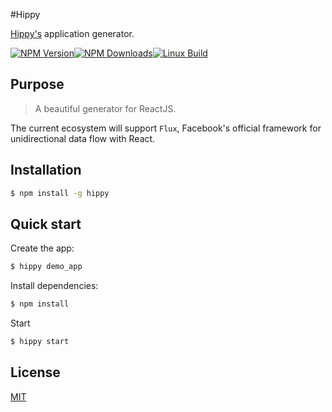 #Hippy

[Hippy's](https://www.npmjs.com/package/hippy) application generator.

[![NPM Version][npm-image]][npm-url][![NPM Downloads][downloads-image]][downloads-url][![Linux Build][travis-image]][travis-url]

## Purpose

> A beautiful generator for ReactJS.

The current ecosystem will support `Flux`, Facebook's official framework for unidirectional data flow with React. 

## Installation

```sh
$ npm install -g hippy
```

## Quick start

Create the app:

```bash
$ hippy demo_app
```

Install dependencies:

```bash
$ npm install
```

Start

```bash
$ hippy start
```

## License
[MIT](LICENSE)

[npm-image]: https://img.shields.io/npm/v/hippy.svg
[npm-url]: https://www.npmjs.com/package/hippy
[downloads-image]: https://img.shields.io/npm/dm/hippy.svg
[downloads-url]: https://www.npmjs.com/package/hippy
[travis-image]: https://travis-ci.org/stanleycyang/hippy.svg?branch=master
[travis-url]: https://travis-ci.org/stanleycyang/hippy

